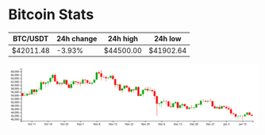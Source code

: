 # Bitcoin Stats

BTC/USDT|24h change|24h high|24h low|
|---|---|---|---|
|$42011.48|-3.93%|$44500.00|$41902.64|

<img src="./chart.svg">
